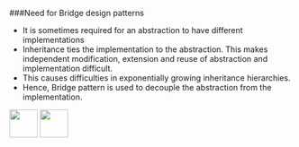 ###Need for Bridge design patterns
- It is sometimes required for an abstraction to have different implementations
- Inheritance ties the implementation to the abstraction. This makes independent modification, extension and reuse of 
 abstraction and implementation difficult.
- This causes difficulties in exponentially growing inheritance hierarchies.
- Hence, Bridge pattern is used to decouple the abstraction from the implementation.

[<img src="https://cloud.githubusercontent.com/assets/14101008/11768481/3b7d20d6-a18b-11e5-95fe-a422966f4c03.png" width="50" height="50"></img>](https://github.com/hariniiyer/CSCI-5828_Presentation4_Software-Design-Patterns/blob/master/Bridge.md)
[<img src="https://cloud.githubusercontent.com/assets/14101008/11768482/3d2d0bbc-a18b-11e5-8766-2e7f5b241782.png" width="50" height="50"></img>](https://github.com/hariniiyer/CSCI-5828_Presentation4_Software-Design-Patterns/blob/master/BridgeFeatures.md)
